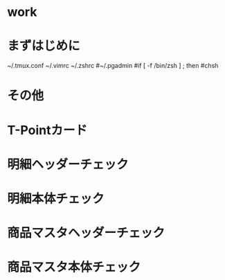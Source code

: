 # work

# まずはじめに

~/.tmux.conf
~/.vimrc
~/.zshrc
#~/.pgadmin
#if [ -f /bin/zsh ] ; then
#chsh


# その他

# T-Pointカード
# 明細ヘッダーチェック
# 明細本体チェック
# 商品マスタヘッダーチェック
# 商品マスタ本体チェック
#
